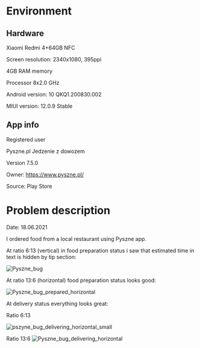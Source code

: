 # Environment
## Hardware
Xiaomi Redmi 4+64GB NFC

Screen resolution: 2340x1080, 395ppi

4GB RAM memory

Processor 8x2.0 GHz


Android version: 10 QKQ1.200830.002

MIUI version: 12.0.9 Stable
## App info
Registered user

Pyszne.pl Jedzenie z dowozem

Version 7.5.0

Owner: https://www.pyszne.pl/

Source: Play Store

# Problem description
Date: 18.06.2021

I ordered food from a local restaurant using Pyszne app.

At ratio 6:13 (vertical) in food preparation status i saw that estimated time in text is hidden by tip section:

![Pyszne_bug](https://user-images.githubusercontent.com/74911214/122643941-dbab8680-d112-11eb-9fd5-eedaba50fcf9.jpg)


At ratio 13:6 (horizontal) food preparation status looks good:

![Pyszne_bug_prepared_horizontal](https://user-images.githubusercontent.com/74911214/122643787-152fc200-d112-11eb-9d07-aa862415b772.jpg)


At delivery status everything looks great:

Ratio 6:13 

![pszyne_bug_delivering_horizontal_small](https://user-images.githubusercontent.com/74911214/122643895-a868f780-d112-11eb-8750-aecc7b3e57e0.jpg)


Ratio 13:6
![Pyszne_bug_delivering_horizontal](https://user-images.githubusercontent.com/74911214/122643755-ea456e00-d111-11eb-8603-9bc0654a7c47.jpg)







